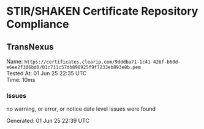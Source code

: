 # STIR/SHAKEN Certificate Repository Compliance

## TransNexus

Name: `https://certificates.clearip.com/9dddba71-1c41-426f-b60d-e6ee2f306bd0/01c711c57db898925f9f7233eb893e8b.pem`\
Tested At: 01 Jun 25 22:35 UTC\
Time: 10ms

### Issues

no warning, or error, or notice date level issues were found

Generated: 01 Jun 25 22:39 UTC